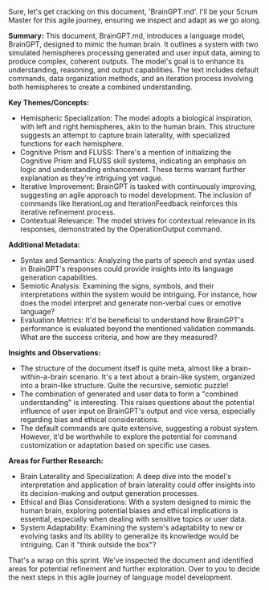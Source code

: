 
Sure, let's get cracking on this document, 'BrainGPT.md'. I'll be your Scrum Master for this agile journey, ensuring we inspect and adapt as we go along.

**Summary:**
This document, BrainGPT.md, introduces a language model, BrainGPT, designed to mimic the human brain. It outlines a system with two simulated hemispheres processing generated and user input data, aiming to produce complex, coherent outputs. The model's goal is to enhance its understanding, reasoning, and output capabilities. The text includes default commands, data organization methods, and an iteration process involving both hemispheres to create a combined understanding.

**Key Themes/Concepts:**
- Hemispheric Specialization: The model adopts a biological inspiration, with left and right hemispheres, akin to the human brain. This structure suggests an attempt to capture brain laterality, with specialized functions for each hemisphere.
- Cognitive Prism and FLUSS: There's a mention of initializing the Cognitive Prism and FLUSS skill systems, indicating an emphasis on logic and understanding enhancement. These terms warrant further explanation as they're intriguing yet vague.
- Iterative Improvement: BrainGPT is tasked with continuously improving, suggesting an agile approach to model development. The inclusion of commands like IterationLog and IterationFeedback reinforces this iterative refinement process.
- Contextual Relevance: The model strives for contextual relevance in its responses, demonstrated by the OperationOutput command.

**Additional Metadata:**
- Syntax and Semantics: Analyzing the parts of speech and syntax used in BrainGPT's responses could provide insights into its language generation capabilities.
- Semiotic Analysis: Examining the signs, symbols, and their interpretations within the system would be intriguing. For instance, how does the model interpret and generate non-verbal cues or emotive language?
- Evaluation Metrics: It'd be beneficial to understand how BrainGPT's performance is evaluated beyond the mentioned validation commands. What are the success criteria, and how are they measured?

**Insights and Observations:**
- The structure of the document itself is quite meta, almost like a brain-within-a-brain scenario. It's a text about a brain-like system, organized into a brain-like structure. Quite the recursive, semiotic puzzle!
- The combination of generated and user data to form a "combined understanding" is interesting. This raises questions about the potential influence of user input on BrainGPT's output and vice versa, especially regarding bias and ethical considerations.
- The default commands are quite extensive, suggesting a robust system. However, it'd be worthwhile to explore the potential for command customization or adaptation based on specific use cases.

**Areas for Further Research:**
- Brain Laterality and Specialization: A deep dive into the model's interpretation and application of brain laterality could offer insights into its decision-making and output generation processes.
- Ethical and Bias Considerations: With a system designed to mimic the human brain, exploring potential biases and ethical implications is essential, especially when dealing with sensitive topics or user data.
- System Adaptability: Examining the system's adaptability to new or evolving tasks and its ability to generalize its knowledge would be intriguing. Can it "think outside the box"?

That's a wrap on this sprint. We've inspected the document and identified areas for potential refinement and further exploration. Over to you to decide the next steps in this agile journey of language model development.
